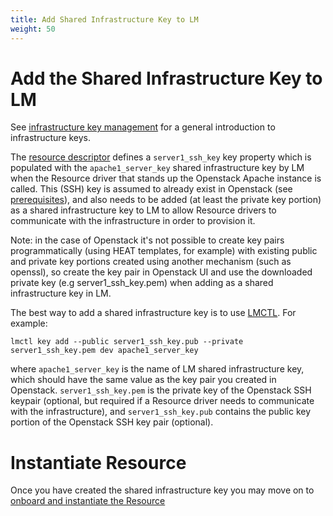 ```yaml
---
title: Add Shared Infrastructure Key to LM
weight: 50
---
```


# Add the Shared Infrastructure Key to LM

See [infrastructure key management](/user-guides/operations/infrastructure-key-management) for a general introduction to infrastructure keys.

The [resource descriptor](/user-guides/resource-engineering/resource-packages/brent/infrastructure-keys-resource/creating-resource) defines a `server1_ssh_key` key property which is populated with the `apache1_server_key` shared infrastructure key by LM when the Resource driver that stands up the Openstack Apache instance is called. This (SSH) key is assumed to already exist in Openstack (see [prerequisites](/user-guides/resource-engineering/resource-packages/brent/infrastructure-keys-resource/get-started)), and also needs to be added (at least the private key portion) as a shared infrastructure key to LM to allow Resource drivers to communicate with the infrastructure in order to provision it.

Note: in the case of Openstack it's not possible to create key pairs programmatically (using HEAT templates, for example) with existing public and private key portions created using another mechanism (such as openssl), so create the key pair in Openstack UI and use the downloaded private key (e.g server1_ssh_key.pem) when adding as a shared infrastructure key in LM.

The best way to add a shared infrastructure key is to use [LMCTL](https://github.com/accanto-systems/lmctl/blob/master/docs/command-reference/key/add.md). For example:

```
lmctl key add --public server1_ssh_key.pub --private server1_ssh_key.pem dev apache1_server_key
```

where `apache1_server_key` is the name of LM shared infrastructure key, which should have the same value as the key pair you created in Openstack. `server1_ssh_key.pem` is the private key of the Openstack SSH keypair (optional, but required if a Resource driver needs to communicate with the infrastructure), and `server1_ssh_key.pub` contains the public key portion of the Openstack SSH key pair (optional).

# Instantiate Resource

Once you have created the shared infrastructure key you may move on to [onboard and instantiate the Resource](/user-guides/resource-engineering/resource-packages/brent/infrastructure-keys-resource/instantiate-resource)
